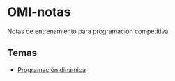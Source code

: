 # OMI-notas
Notas de entrenamiento para programación competitiva

## Temas

* [Programación dinámica](./DP/landing.md) 
